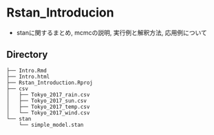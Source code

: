 # Rstan_Introducion

- stanに関するまとめ, mcmcの説明, 実行例と解釈方法, 応用例について

## Directory

```
├── Intro.Rmd
├── Intro.html
├── Rstan_Introduction.Rproj
├── csv
│   ├── Tokyo_2017_rain.csv
│   ├── Tokyo_2017_sun.csv
│   ├── Tokyo_2017_temp.csv
│   └── Tokyo_2017_wind.csv
└── stan
    └── simple_model.stan
```
